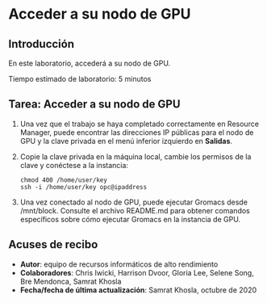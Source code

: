 # Acceder a su nodo de GPU

## Introducción

En este laboratorio, accederá a su nodo de GPU.

Tiempo estimado de laboratorio: 5 minutos

## Tarea: Acceder a su nodo de GPU

1.  Una vez que el trabajo se haya completado correctamente en Resource Manager, puede encontrar las direcciones IP públicas para el nodo de GPU y la clave privada en el menú inferior izquierdo en **Salidas**.
    
2.  Copie la clave privada en la máquina local, cambie los permisos de la clave y conéctese a la instancia:
    
        chmod 400 /home/user/key
        ssh -i /home/user/key opc@ipaddress
        
        
3.  Una vez conectado al nodo de GPU, puede ejecutar Gromacs desde /mnt/block. Consulte el archivo README.md para obtener comandos específicos sobre cómo ejecutar Gromacs en la instancia de GPU.
    

## Acuses de recibo

*   **Autor**: equipo de recursos informáticos de alto rendimiento
*   **Colaboradores**: Chris Iwicki, Harrison Dvoor, Gloria Lee, Selene Song, Bre Mendonca, Samrat Khosla
*   **Fecha/fecha de última actualización**: Samrat Khosla, octubre de 2020